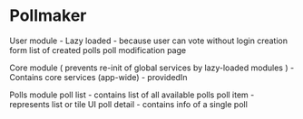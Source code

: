 # Pollmaker

User module - Lazy loaded - because user can vote without login
    creation form
    list of created polls
    poll modification page

Core module ( prevents re-init of global services by lazy-loaded modules )
    - Contains core services (app-wide)
    - providedIn

Polls module
    poll list
        - contains list of all available polls
    poll item
        - represents list or tile UI
    poll detail
        - contains info of a single poll